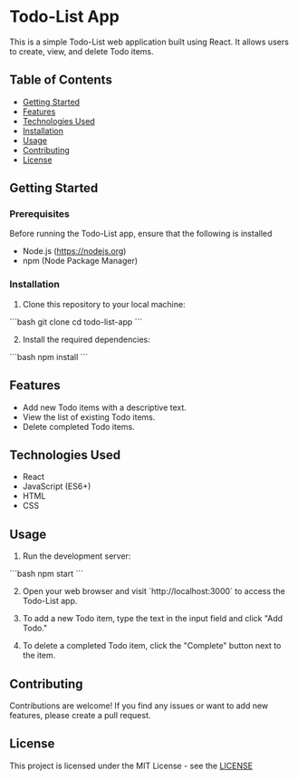 # Todo-List App

This is a simple Todo-List web application built using React. It allows users to create, view, and delete Todo items.

## Table of Contents
- [Getting Started](#getting-started)
- [Features](#features)
- [Technologies Used](#technologies-used)
- [Installation](#installation)
- [Usage](#usage)
- [Contributing](#contributing)
- [License](#license)

## Getting Started

### Prerequisites

Before running the Todo-List app, ensure that the following is installed

- Node.js (https://nodejs.org)
- npm (Node Package Manager)

### Installation

1. Clone this repository to your local machine:

\`\`\`bash
git clone <repository-url>
cd todo-list-app
\`\`\`

2. Install the required dependencies:

\`\`\`bash
npm install
\`\`\`

## Features

- Add new Todo items with a descriptive text.
- View the list of existing Todo items.
- Delete completed Todo items.

## Technologies Used

- React
- JavaScript (ES6+)
- HTML
- CSS

## Usage

1. Run the development server:

\`\`\`bash
npm start
\`\`\`

2. Open your web browser and visit \`http://localhost:3000\` to access the Todo-List app.

3. To add a new Todo item, type the text in the input field and click "Add Todo."

4. To delete a completed Todo item, click the "Complete" button next to the item.

## Contributing

Contributions are welcome! If you find any issues or want to add new features, please create a pull request.

## License

This project is licensed under the MIT License - see the [LICENSE](LICENSE)